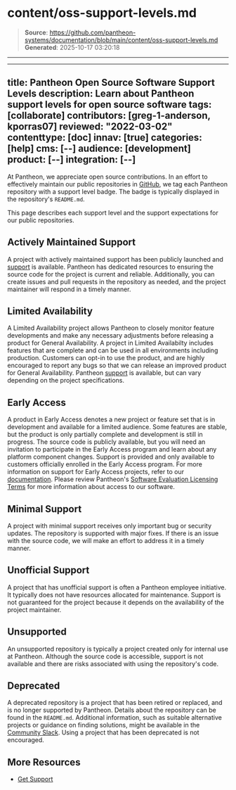 # content/oss-support-levels.md

> **Source**: https://github.com/pantheon-systems/documentation/blob/main/content/oss-support-levels.md
> **Generated**: 2025-10-17 03:20:18

---

---
title: Pantheon Open Source Software Support Levels
description: Learn about Pantheon support levels for open source software
tags: [collaborate]
contributors: [greg-1-anderson, kporras07]
reviewed: "2022-03-02"
contenttype: [doc]
innav: [true]
categories: [help]
cms: [--]
audience: [development]
product: [--]
integration: [--]
---

At Pantheon, we appreciate open source contributions. In an effort to effectively maintain our public repositories in [GitHub](https://github.com/orgs/pantheon-systems/repositories), we tag each Pantheon repository with a support level badge. The badge is typically displayed in the repository's `README.md`. 

This page describes each support level and the support expectations for our public repositories.

## Actively Maintained Support

A project with actively maintained support has been publicly launched and [support](/guides/support/contact-support/) is available. Pantheon has dedicated resources to ensuring the source code for the project is current and reliable. Additionally, you can create issues and pull requests in the repository as needed, and the project maintainer will respond in a timely manner.

## Limited Availability

A Limited Availability project allows Pantheon to closely monitor feature developments and make any necessary adjustments before releasing a product for General Availability. A project in Limited Availabilty includes features that are complete and can be used in all environments including production. Customers can opt-in to use the product, and are highly encouraged to report any bugs so that we can release an improved product for General Availability. Pantheon [support](/guides/support/contact-support/) is available, but can vary depending on the project specifications. 

## Early Access

A product in Early Access denotes a new project or feature set that is in development and available for a limited audience. Some features are stable, but the product is only partially complete and development is still in progress. The source code is publicly available, but you will need an invitation to participate in the Early Access program and learn about any platform component changes. Support is provided and only available to customers officially enrolled in the Early Access program. For more information on support for Early Access projects, refer to our [documentation](/guides/support/early-access/). Please review Pantheon's [Software Evaluation Licensing Terms](https://legal.pantheon.io/#contract-hkqlbwpxo) for more information about access to our software.

## Minimal Support

A project with minimal support receives only important bug or security updates. The repository is supported with major fixes. If there is an issue with the source code, we will make an effort to address it in a timely manner.

## Unofficial Support

A project that has unofficial support is often a Pantheon employee initiative. It typically does not have resources allocated for maintenance. Support is not guaranteed for the project because it depends on the availability of the project maintainer.

## Unsupported 

An unsupported repository is typically a project created only for internal use at Pantheon. Although the source code is accessible, support is not available and there are risks associated with using the repository's code.

## Deprecated 

A deprecated repository is a project that has been retired or replaced, and is no longer supported by Pantheon. Details about the repository can be found in the `README.md`. Additional information, such as suitable alternative projects or guidance on finding solutions, might be available in the [Community Slack](https://slackin.pantheon.io/). Using a project that has been deprecated is not encouraged.

## More Resources
- [Get Support](/guides/support/)
